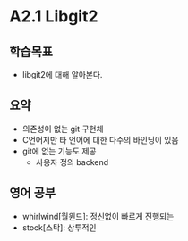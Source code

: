 # A2.1 Libgit2

## 학습목표
- libgit2에 대해 알아본다.

## 요약
- 의존성이 없는 git 구현체
- C언어지만 타 언어에 대한 다수의 바인딩이 있음
- git에 없는 기능도 제공
   - 사용자 정의 backend

## 영어 공부
- whirlwind[월윈드]: 정신없이 빠르게 진행되는
- stock[스탁]: 상투적인
